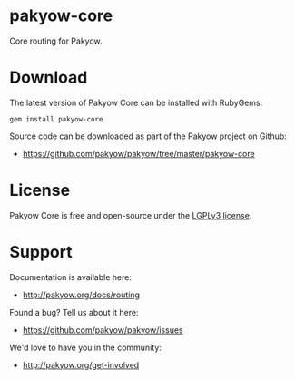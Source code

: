 # pakyow-core

Core routing for Pakyow.

# Download

The latest version of Pakyow Core can be installed with RubyGems:

```
gem install pakyow-core
```

Source code can be downloaded as part of the Pakyow project on Github:

- https://github.com/pakyow/pakyow/tree/master/pakyow-core

# License

Pakyow Core is free and open-source under the [LGPLv3 license](https://choosealicense.com/licenses/lgpl-3.0/).

# Support

Documentation is available here:

- http://pakyow.org/docs/routing

Found a bug? Tell us about it here:

- https://github.com/pakyow/pakyow/issues

We'd love to have you in the community:

- http://pakyow.org/get-involved

